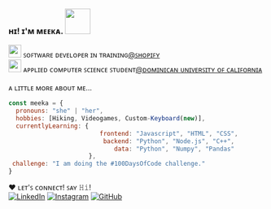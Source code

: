 ### ʜɪ! ɪ'ᴍ ᴍᴇᴇᴋᴀ. <img src="https://media.tenor.com/fYpViWgF-qgAAAAi/teagif-cute.gif" width="50">
<img src="https://media.tenor.com/to0k0Ly8tDQAAAAi/busy-cat.gif" width="25"> ꜱᴏꜰᴛᴡᴀʀᴇ ᴅᴇᴠᴇʟᴏᴘᴇʀ ɪɴ ᴛʀᴀɪɴɪɴɢ<a href="https://www.shopify.com/">@ꜱʜᴏᴘɪꜰʏ</a></br>
<img src="https://media.tenor.com/lIn9cLPOBOkAAAAi/glasses-confuse.gif" width="25"> ᴀᴘᴘʟɪᴇᴅ ᴄᴏᴍᴘᴜᴛᴇʀ ꜱᴄɪᴇɴᴄᴇ ꜱᴛᴜᴅᴇɴᴛ<a href="https://www.dominican.edu/">@ᴅᴏᴍɪɴɪᴄᴀɴ ᴜɴɪᴠᴇʀꜱɪᴛʏ ᴏꜰ ᴄᴀʟɪꜰᴏʀɴɪᴀ</a></br>
</br>
ᴀ ʟɪᴛᴛʟᴇ ᴍᴏʀᴇ ᴀʙᴏᴜᴛ ᴍᴇ... 

```js
const meeka = {
  pronouns: "she" | "her",
  hobbies: [Hiking, Videogames, Custom-Keyboard(new)],
  currentlyLearning: {
                         frontend: "Javascript", "HTML", "CSS",
                          backend: "Python", "Node.js", "C++",
                             data: "Python", "Numpy", "Pandas"
                      },
 challenge: "I am doing the #100DaysOfCode challenge."
}
```
♥ ʟᴇᴛ'ꜱ ᴄᴏɴɴᴇᴄᴛ! ꜱᴀʏ 𝙷𝚒!</br>
  [![LinkedIn](https://img.shields.io/badge/LinkedIn-ッ-blue)](https://www.linkedin.com/in/oussaspivey/)
  [![Instagram](https://img.shields.io/badge/Instagram-ッ-orange)](https://www.instagram.com/meekachm/)
  [![GitHub](https://img.shields.io/github/followers/meekachm?style=social)](https://github.com/meekachm)



